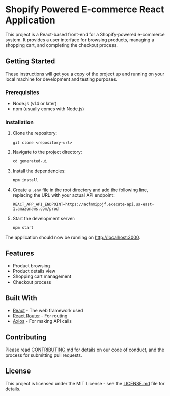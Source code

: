 # Shopify Powered E-commerce React Application

This project is a React-based front-end for a Shopify-powered e-commerce system. It provides a user interface for browsing products, managing a shopping cart, and completing the checkout process.

## Getting Started

These instructions will get you a copy of the project up and running on your local machine for development and testing purposes.

### Prerequisites

- Node.js (v14 or later)
- npm (usually comes with Node.js)

### Installation

1. Clone the repository:
   ```
   git clone <repository-url>
   ```

2. Navigate to the project directory:
   ```
   cd generated-ui
   ```

3. Install the dependencies:
   ```
   npm install
   ```

4. Create a `.env` file in the root directory and add the following line, replacing the URL with your actual API endpoint:
   ```
   REACT_APP_API_ENDPOINT=https://acfmmippjf.execute-api.us-east-1.amazonaws.com/prod
   ```

5. Start the development server:
   ```
   npm start
   ```

The application should now be running on [http://localhost:3000](http://localhost:3000).

## Features

- Product browsing
- Product details view
- Shopping cart management
- Checkout process

## Built With

- [React](https://reactjs.org/) - The web framework used
- [React Router](https://reactrouter.com/) - For routing
- [Axios](https://axios-http.com/) - For making API calls

## Contributing

Please read [CONTRIBUTING.md](CONTRIBUTING.md) for details on our code of conduct, and the process for submitting pull requests.

## License

This project is licensed under the MIT License - see the [LICENSE.md](LICENSE.md) file for details.